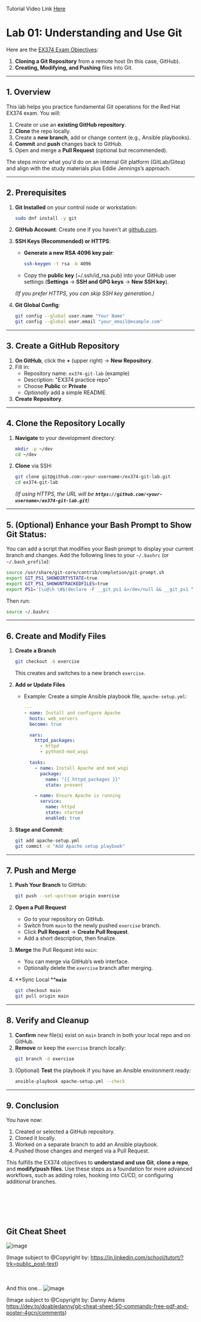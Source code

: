 Tutorial Video Link [Here](https://www.youtube.com/watch?v=kQyDWocyqHw)

# Lab 01: Understanding and Use Git

Here are the [EX374 Exam Objectives](https://www.redhat.com/en/services/training/red-hat-certified-specialist-developing-automation-ansible-automation-platform-exam?section=objectives):
1. **Cloning a Git Repository** from a remote host (In this case, GitHub).
2. **Creating, Modifying, and Pushing** files into Git.

---

## 1. Overview

This lab helps you practice fundamental Git operations for the Red Hat EX374 exam. You will:

1. Create or use an **existing GitHub repository**.
2. **Clone** the repo locally.
3. Create a **new branch**, add or change content (e.g., Ansible playbooks).
4. **Commit** and **push** changes back to GitHub.
5. Open and merge a **Pull Request** (optional but recommended).

The steps mirror what you'd do on an internal Git platform (GitLab/Gitea) and align with the study materials plus Eddie Jennings’s approach.

---

## 2. Prerequisites

1. **Git Installed** on your control node or workstation:

   ```bash
   sudo dnf install -y git
   ```

2. **GitHub Account**: Create one if you haven't at [github.com](https://github.com).

3. **SSH Keys (Recommended) or HTTPS**:

   - **Generate a new RSA 4096 key pair**:
     ```bash
     ssh-keygen -t rsa -b 4096
     ```
   - Copy the **public key** (\~/.ssh/id\_rsa.pub) into your GitHub user settings (**Settings** → **SSH and GPG keys** → **New SSH key**).

   *(If you prefer HTTPS, you can skip SSH key generation.)*

4. **Git Global Config**:

   ```bash
   git config --global user.name "Your Name"
   git config --global user.email "your_email@example.com"
   ```

---

## 3. Create a GitHub Repository

1. **On GitHub**, click the **+** (upper right) → **New Repository**.
2. Fill in:
   - Repository name: `ex374-git-lab` (example)
   - Description: "EX374 practice repo"
   - Choose **Public** or **Private**
   - *Optionally* add a simple README.
3. **Create Repository**.

---

## 4. Clone the Repository Locally

1. **Navigate** to your development directory:
   ```bash
   mkdir -p ~/dev
   cd ~/dev
   ```
2. **Clone** via SSH:
   ```bash
   git clone git@github.com:<your-username>/ex374-git-lab.git
   cd ex374-git-lab
   ```
   *(If using HTTPS, the URL will be ******`https://github.com/<your-username>/ex374-git-lab.git`******)*

---

## 5. **(Optional) Enhance your Bash Prompt to Show Git Status**:
   You can add a script that modifies your Bash prompt to display your current branch and changes. Add the following lines to your `~/.bashrc` (or `~/.bash_profile`):

   ```bash
   source /usr/share/git-core/contrib/completion/git-prompt.sh
   export GIT_PS1_SHOWDIRTYSTATE=true
   export GIT_PS1_SHOWUNTRACKEDFILES=true
   export PS1='[\u@\h \W$(declare -F __git_ps1 &>/dev/null && __git_ps1 " (%s)")]\\$ '
   ```

   Then run:
   ```bash
   source ~/.bashrc
   ```
---

## 6. Create and Modify Files

1. **Create a Branch**

   ```bash
   git checkout -b exercise
   ```

   This creates and switches to a new branch `exercise`.

2. **Add or Update Files**

   - Example: Create a simple Ansible playbook file, `apache-setup.yml`:
     ```yaml
     ---
     - name: Install and configure Apache
       hosts: web_servers
       become: true

       vars:
         httpd_packages:
           - httpd
           - python3-mod_wsgi

       tasks:
         - name: Install Apache and mod_wsgi
           package:
             name: "{{ httpd_packages }}"
             state: present

         - name: Ensure Apache is running
           service:
             name: httpd
             state: started
             enabled: true
     ```

3. **Stage and Commit**:

   ```bash
   git add apache-setup.yml
   git commit -m "Add Apache setup playbook"
   ```

---

## 7. Push and Merge

1. **Push Your Branch** to GitHub:

   ```bash
   git push --set-upstream origin exercise
   ```

2. **Open a Pull Request**

   - Go to your repository on GitHub.
   - Switch from `main` to the newly pushed `exercise` branch.
   - Click **Pull Request** → **Create Pull Request**.
   - Add a short description, then finalize.

3. **Merge** the Pull Request into `main`:

   - You can merge via GitHub’s web interface.
   - Optionally delete the `exercise` branch after merging.

4. \*\*Sync Local \*\***`main`**

   ```bash
   git checkout main
   git pull origin main
   ```

---

## 8. Verify and Cleanup

1. **Confirm** new file(s) exist on `main` branch in both your local repo and on GitHub.
2. **Remove** or keep the `exercise` branch locally:
   ```bash
   git branch -d exercise
   ```
3. (Optional) **Test** the playbook if you have an Ansible environment ready:
   ```bash
   ansible-playbook apache-setup.yml --check
   ```

---

## 9. Conclusion

You have now:

1. Created or selected a GitHub repository.
2. Cloned it locally.
3. Worked on a separate branch to add an Ansible playbook.
4. Pushed those changes and merged via a Pull Request.

This fulfills the EX374 objectives to **understand and use Git**, **clone a repo**, and **modify/push files**. Use these steps as a foundation for more advanced workflows, such as adding roles, hooking into CI/CD, or configuring additional branches.


<br><br><br><br>
## Git Cheat Sheet
![image](https://github.com/user-attachments/assets/1dad6084-b047-431f-8f64-291c2da4780e)

(Image subject to @Copyright by: https://in.linkedin.com/school/tutort/?trk=public_post-text)


<br><br>
And this one...
![image](https://github.com/user-attachments/assets/1ef44904-5c8d-4505-a2f2-6a9c9de1e59f)

(Image subject to @Copyright by: Danny Adams https://dev.to/doabledanny/git-cheat-sheet-50-commands-free-pdf-and-poster-4gcn/comments)
